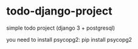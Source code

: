 # todo-django-project
simple todo project (django 3 + postgresql)

you need to install psycopg2:
pip install psycopg2
